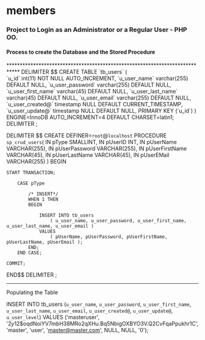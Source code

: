 # members
<h3>Project to Login as an Administrator or a Regular User - PHP OO.</h3>

<h4><strong>Process to create the Database and the Stored Procedure</strong></h4>
****************************************************************************
 DELIMITER $$
 CREATE TABLE `tb_users` (<br/>
  `u_id` int(11) NOT NULL AUTO_INCREMENT,
  `u_user_name` varchar(255) DEFAULT NULL,
  `u_user_password` varchar(255) DEFAULT NULL,
  `u_user_first_name` varchar(45) DEFAULT NULL,
  `u_user_last_name` varchar(45) DEFAULT NULL,
  `u_user_email` varchar(255) DEFAULT NULL,
  `u_user_created@` timestamp NULL DEFAULT CURRENT_TIMESTAMP,
  `u_user_update@` timestamp NULL DEFAULT NULL,
  PRIMARY KEY (`u_id`)
) ENGINE=InnoDB AUTO_INCREMENT=4 DEFAULT CHARSET=latin1;
DELIMITER ;



DELIMITER $$
CREATE DEFINER=`root`@`localhost` PROCEDURE `sp_crud_users`(
	IN pType				SMALLINT,
    IN pUserID				INT,
    IN pUserName			VARCHAR(255),
    IN pUserPassword		VARCHAR(255),
    IN pUserFirstName		VARCHAR(45),
    IN pUserLastName		VARCHAR(45),
    IN pUserEMail		 	VARCHAR(255)
)
BEGIN

	START TRANSACTION;
    
		CASE pType
        
			/* INSERT*/
			WHEN 1 THEN
			BEGIN
            
				INSERT INTO tb_users 
					( u_user_name, u_user_password, u_user_first_name, u_user_last_name, u_user_email )
				VALUES
					( pUserName, pUserPassword, pUserFirstName, pUserLastName, pUserEmail );
			END;
		END CASE;
        
	COMMIT;
END$$
DELIMITER ;

****************************************************************************
Populating the Table

INSERT INTO tb_users (`u_user_name`, `u_user_password`, `u_user_first_name`, `u_user_last_name`, `u_user_email`, `u_user_created@`, `u_user_update@`, `u_user_level`)
VALUES
					 ('masteruser', '$2y$12$oqdNoiYV7mbH38MRo2qXHu.Bq5NbigOXBYO3V.Q2CvFqaPpukhr1C', 'master', 'user', 'master@master.com', NULL, NULL, '0');
           
           
